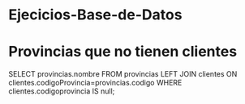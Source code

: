 # Ejecicios-Base-de-Datos

# Provincias que no tienen clientes
SELECT provincias.nombre FROM provincias 
  LEFT JOIN clientes
  ON clientes.codigoProvincia=provincias.codigo
  WHERE clientes.codigoprovincia IS null;